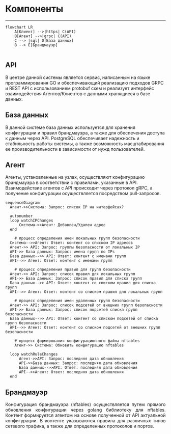 Компоненты
========================
----------------
```mermaid 
flowchart LR
    A[Клиент] -->|https| C(API)
    B[Агент] -->|grpc| C(API)
    C --> |sql| D[База данных]
    B --> E[Брандмауэр] 
    
```

API
--------
В центре данной системы является сервис, написанным на языке программирования GO и обеспечивающий реализацию подходов GRPC и REST API с использованием protobuf схем и реализует интерфейс взаимодействия Агентов/Клиентов с данными хранящиеся в базе данных.

База данных
-----------
В данной системе база данных используется для хранения конфигурации и правил брандмауэра, а также для обеспечения доступа к данным через API. PostgreSQL обеспечивает надежность и стабильность работы системы, а также возможность масштабирования ее производительности в зависимости от нужд пользователей.

Агент
----------------
Агенты, установленные на узлах, осуществляют конфигурацию брандмауэра в соответствии с правилами, указанные в API. Взаимодействие агентов с API происходит через протокол gRPC, а получение конфигурации осуществляется посредством pull-запросов. 

``` mermaid
sequenceDiagram
  Агент->>Система: Запрос: список IP на интерфейсах?

  autonumber
  loop watchIPChanges
      Система->>Агент: Добавлен/Удален адрес
  end

    # процесс определения имен локальных групп безопасности
  Система-->>Агент: Ответ: контент со списком IP адресов
  Агент->> API: Запрос: группы безопасности от локальных IP
  API->> База данных: Запрос: имена групп по IPs
  База данных-->> API: Ответ: контент с именами групп
  API-->> Агент: Ответ: контент с именами групп

    # процесс определения правил для групп безопасности
  Агент->> API: Запрос: список правил для локальных групп
  API->> База данных: Запрос: список правил для списка групп
  База данных-->> API: Ответ: контент со списком правил для списка групп
  API-->> Агент: Ответ: контент со списком правил для локальных групп

    # процесс определения имен удаленных групп безопасности
  Агент->> API: Запрос: список подсетей от внешних групп безопасности
  API->> База данных: Запрос: список подсетей списка групп безопасности
  База данных-->> API: Ответ: контент со списком подсетей от списка групп безопасности
  API-->> Агент: Ответ: контент со списком подсетей от внешних групп безопасности

    # процесс формирования конфигурационного файла nftables
    Агент->> Система: Обновить конфигурацию nftables

  loop watchRuleChanges
      Агент->>API: Запрос: последняя дата обновления
      API->>База данных: Запрос: последняя дата обновления
      База данных-->>API: Ответ: последняя дата обновления
      API-->>Агент: Ответ: последняя дата обновления
  end

```

Брандмауэр
-----------
<p style='text-align: justify;'>Конфигурация брандмауэра (nftables) осуществляется путем прямого обновления конфигурации через golang библиотеку для nftables. Контент формируется агентом на основе полученной от API актуальной конфигурации. В контенте указываются правила для различных типов сетевого трафика, а также для определенных протоколов и портов.</p>

